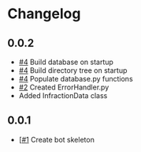 # Changelog

## 0.0.2
- [#4](https://github.com/PilotsTradeNetwork/ModBot/issues/4) Build database on startup
- [#4](https://github.com/PilotsTradeNetwork/ModBot/issues/4) Build directory tree on startup
- [#4](https://github.com/PilotsTradeNetwork/ModBot/issues/4) Populate database.py functions
- [#2](https://github.com/PilotsTradeNetwork/ModBot/issues/2) Created ErrorHandler.py
- Added InfractionData class

## 0.0.1
- [[#1](https://github.com/PilotsTradeNetwork/ModBot/issues/1) Create bot skeleton